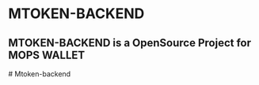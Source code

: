 # MTOKEN-BACKEND

## MTOKEN-BACKEND is a OpenSource Project for **MOPS WALLET**
#   M t o k e n - b a c k e n d  
 